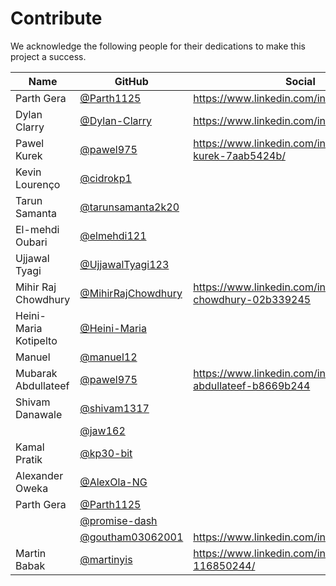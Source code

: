 # Contribute

We acknowledge the following people for their dedications to make this project a success.

| Name                  | GitHub                                                     | Social                                                      |
| --------------------- | ---------------------------------------------------------- | ----------------------------------------------------------- |
| Parth Gera            | [@Parth1125](https://github.com/Parth1125)                 | <https://www.linkedin.com/in/parthgera326/>                 |
| Dylan Clarry          | [@Dylan-Clarry](https://github.com/Dylan-Clarry)           | <https://www.linkedin.com/in/dylanclarry/>                  |
| Pawel Kurek           | [@pawel975](https://github.com/pawel975)                   | <https://www.linkedin.com/in/pawe%C5%82-kurek-7aab5424b/>   |
| Kevin Lourenço        | [@cidrokp1](https://github.com/cidrokp1)                   |                                                             |
| Tarun Samanta         | [@tarunsamanta2k20](https://github.com/tarunsamanta2k20)   |                                                             |
| El-mehdi Oubari       | [@elmehdi121](https://github.com/elmehdi121)               |                                                             |
| Ujjawal Tyagi         | [@UjjawalTyagi123](https://github.com/UjjawalTyagi123)     |                                                             |
| Mihir Raj Chowdhury   | [@MihirRajChowdhury](https://github.com/MihirRajChowdhury) | <https://www.linkedin.com/in/mihir-raj-chowdhury-02b339245> |
| Heini-Maria Kotipelto | [@Heini-Maria](https://github.com/Heini-Maria)             |                                                             |
| Manuel                | [@manuel12](https://github.com/manuel12)                   |                                                             |
| Mubarak Abdullateef   | [@pawel975](https://github.com/TechLateef)                 | <https://www.linkedin.com/in/mubarak-abdullateef-b8669b244> |
| Shivam Danawale       | [@shivam1317](https://github.com/shivam1317)               |                                                             |
|                       | [@jaw162](https://github.com/jaw162)                       |                                                             |
| Kamal Pratik          | [@kp30-bit](https://github.com/kp30-bit)                   |                                                             |
| Alexander Oweka       | [@AlexOla-NG](https://github.com/AlexOla-NG)               |                                                             |
| Parth Gera            | [@Parth1125](https://github.com/Parth1125)                 |                                                             |
|                       | [@promise-dash](https://github.com/promise-dash)           |                                                             |
|                       | [@goutham03062001](https://github.com/goutham03062001)     | <https://www.linkedin.com/in/gouthamkumars>                 |
| Martin Babak          | [@martinyis](https://github.com/martinyis)                 | <https://www.linkedin.com/in/martin-babak-116850244/>       |
